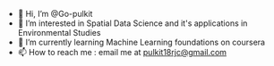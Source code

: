 - 👋 Hi, I’m @Go-pulkit
- 👀 I’m interested in Spatial Data Science and it's applications in Environmental Studies
- 🌱 I’m currently learning Machine Learning foundations on coursera
- 📫 How to reach me : email me at pulkit18rjc@gmail.com

<!---
Go-pulkit/Go-pulkit is a ✨ special ✨ repository because its `README.md` (this file) appears on your GitHub profile.
You can click the Preview link to take a look at your changes.
--->

